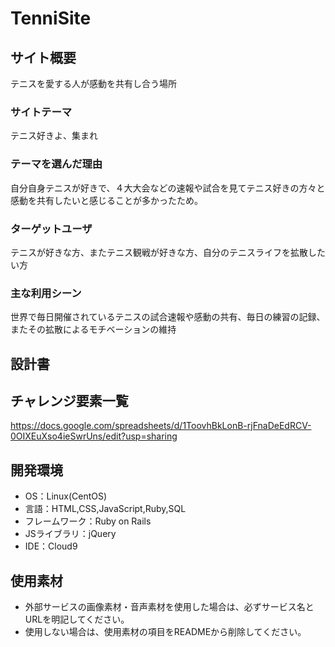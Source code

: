 # TenniSite

## サイト概要
テニスを愛する人が感動を共有し合う場所

### サイトテーマ
テニス好きよ、集まれ

### テーマを選んだ理由
自分自身テニスが好きで、４大大会などの速報や試合を見てテニス好きの方々と感動を共有したいと感じることが多かったため。

### ターゲットユーザ
テニスが好きな方、またテニス観戦が好きな方、自分のテニスライフを拡散したい方

### 主な利用シーン
世界で毎日開催されているテニスの試合速報や感動の共有、毎日の練習の記録、またその拡散によるモチベーションの維持

## 設計書


## チャレンジ要素一覧
https://docs.google.com/spreadsheets/d/1ToovhBkLonB-rjFnaDeEdRCV-0OIXEuXso4ieSwrUns/edit?usp=sharing

## 開発環境
- OS：Linux(CentOS)
- 言語：HTML,CSS,JavaScript,Ruby,SQL
- フレームワーク：Ruby on Rails
- JSライブラリ：jQuery
- IDE：Cloud9

## 使用素材
- 外部サービスの画像素材・音声素材を使用した場合は、必ずサービス名とURLを明記してください。
- 使用しない場合は、使用素材の項目をREADMEから削除してください。
